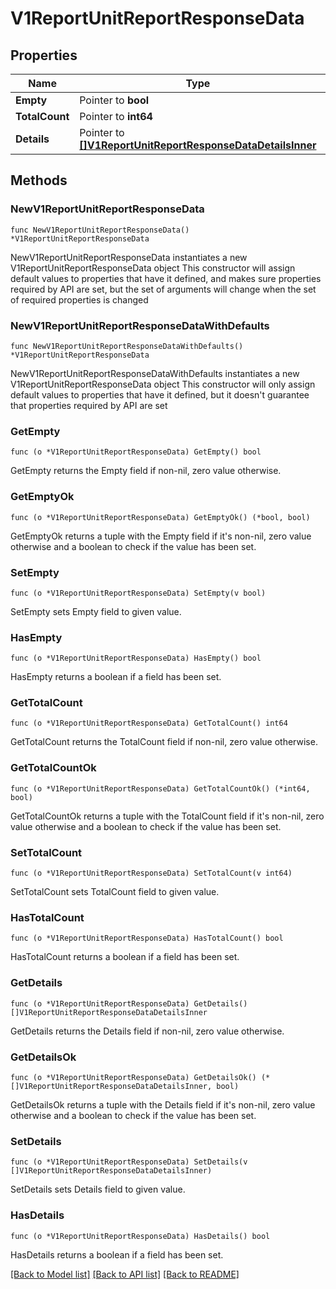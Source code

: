 # V1ReportUnitReportResponseData

## Properties

Name | Type | Description | Notes
------------ | ------------- | ------------- | -------------
**Empty** | Pointer to **bool** |  | [optional] 
**TotalCount** | Pointer to **int64** |  | [optional] 
**Details** | Pointer to [**[]V1ReportUnitReportResponseDataDetailsInner**](V1ReportUnitReportResponseDataDetailsInner.md) |  | [optional] 

## Methods

### NewV1ReportUnitReportResponseData

`func NewV1ReportUnitReportResponseData() *V1ReportUnitReportResponseData`

NewV1ReportUnitReportResponseData instantiates a new V1ReportUnitReportResponseData object
This constructor will assign default values to properties that have it defined,
and makes sure properties required by API are set, but the set of arguments
will change when the set of required properties is changed

### NewV1ReportUnitReportResponseDataWithDefaults

`func NewV1ReportUnitReportResponseDataWithDefaults() *V1ReportUnitReportResponseData`

NewV1ReportUnitReportResponseDataWithDefaults instantiates a new V1ReportUnitReportResponseData object
This constructor will only assign default values to properties that have it defined,
but it doesn't guarantee that properties required by API are set

### GetEmpty

`func (o *V1ReportUnitReportResponseData) GetEmpty() bool`

GetEmpty returns the Empty field if non-nil, zero value otherwise.

### GetEmptyOk

`func (o *V1ReportUnitReportResponseData) GetEmptyOk() (*bool, bool)`

GetEmptyOk returns a tuple with the Empty field if it's non-nil, zero value otherwise
and a boolean to check if the value has been set.

### SetEmpty

`func (o *V1ReportUnitReportResponseData) SetEmpty(v bool)`

SetEmpty sets Empty field to given value.

### HasEmpty

`func (o *V1ReportUnitReportResponseData) HasEmpty() bool`

HasEmpty returns a boolean if a field has been set.

### GetTotalCount

`func (o *V1ReportUnitReportResponseData) GetTotalCount() int64`

GetTotalCount returns the TotalCount field if non-nil, zero value otherwise.

### GetTotalCountOk

`func (o *V1ReportUnitReportResponseData) GetTotalCountOk() (*int64, bool)`

GetTotalCountOk returns a tuple with the TotalCount field if it's non-nil, zero value otherwise
and a boolean to check if the value has been set.

### SetTotalCount

`func (o *V1ReportUnitReportResponseData) SetTotalCount(v int64)`

SetTotalCount sets TotalCount field to given value.

### HasTotalCount

`func (o *V1ReportUnitReportResponseData) HasTotalCount() bool`

HasTotalCount returns a boolean if a field has been set.

### GetDetails

`func (o *V1ReportUnitReportResponseData) GetDetails() []V1ReportUnitReportResponseDataDetailsInner`

GetDetails returns the Details field if non-nil, zero value otherwise.

### GetDetailsOk

`func (o *V1ReportUnitReportResponseData) GetDetailsOk() (*[]V1ReportUnitReportResponseDataDetailsInner, bool)`

GetDetailsOk returns a tuple with the Details field if it's non-nil, zero value otherwise
and a boolean to check if the value has been set.

### SetDetails

`func (o *V1ReportUnitReportResponseData) SetDetails(v []V1ReportUnitReportResponseDataDetailsInner)`

SetDetails sets Details field to given value.

### HasDetails

`func (o *V1ReportUnitReportResponseData) HasDetails() bool`

HasDetails returns a boolean if a field has been set.


[[Back to Model list]](../README.md#documentation-for-models) [[Back to API list]](../README.md#documentation-for-api-endpoints) [[Back to README]](../README.md)


